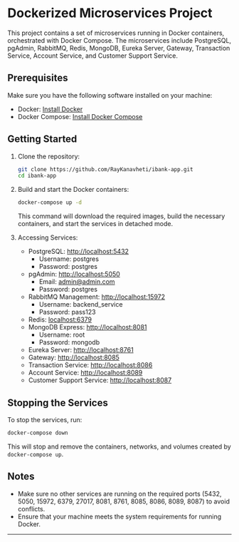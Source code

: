 
# Dockerized Microservices Project

This project contains a set of microservices running in Docker containers, orchestrated with Docker Compose. The microservices include PostgreSQL, pgAdmin, RabbitMQ, Redis, MongoDB, Eureka Server, Gateway, Transaction Service, Account Service, and Customer Support Service.

## Prerequisites

Make sure you have the following software installed on your machine:

- Docker: [Install Docker](https://docs.docker.com/get-docker/)
- Docker Compose: [Install Docker Compose](https://docs.docker.com/compose/install/)

## Getting Started

1. Clone the repository:

   ```bash
   git clone https://github.com/RayKanavheti/ibank-app.git
   cd ibank-app
   ```

2. Build and start the Docker containers:

   ```bash
   docker-compose up -d
   ```

   This command will download the required images, build the necessary containers, and start the services in detached mode.

3. Accessing Services:

   - PostgreSQL: [http://localhost:5432](http://localhost:5432)
     - Username: postgres
     - Password: postgres
   - pgAdmin: [http://localhost:5050](http://localhost:5050)
     - Email: admin@admin.com
     - Password: postgres
   - RabbitMQ Management: [http://localhost:15972](http://localhost:15972)
     - Username: backend_service
     - Password: pass123
   - Redis: [localhost:6379](localhost:6379)
   - MongoDB Express: [http://localhost:8081](http://localhost:8081)
     - Username: root
     - Password: mongodb
   - Eureka Server: [http://localhost:8761](http://localhost:8761)
   - Gateway: [http://localhost:8085](http://localhost:8085)
   - Transaction Service: [http://localhost:8086](http://localhost:8086)
   - Account Service: [http://localhost:8089](http://localhost:8089)
   - Customer Support Service: [http://localhost:8087](http://localhost:8087)

## Stopping the Services

To stop the services, run:

```bash
docker-compose down
```

This will stop and remove the containers, networks, and volumes created by `docker-compose up`.

## Notes

- Make sure no other services are running on the required ports (5432, 5050, 15972, 6379, 27017, 8081, 8761, 8085, 8086, 8089, 8087) to avoid conflicts.
- Ensure that your machine meets the system requirements for running Docker.

---
